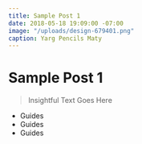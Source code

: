 ```yaml
---
title: Sample Post 1
date: 2018-05-18 19:09:00 -07:00
image: "/uploads/design-679401.png"
caption: Yarg Pencils Maty
---
```


# Sample Post 1

> Insightful Text Goes Here

* Guides
* Guides
* Guides
